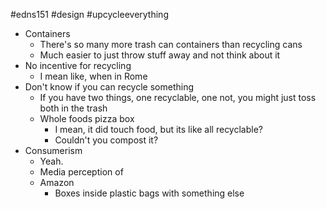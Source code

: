 #edns151 #design #upcycleeverything 
- Containers
	- There's so many more trash can containers than recycling cans
	- Much easier to just throw stuff away and not think about it
- No incentive for recycling
	- I mean like, when in Rome
- Don't know if you can recycle something
	- If you have two things, one recyclable, one not, you might just toss both in the trash
	- Whole foods pizza box
		- I mean, it did touch food, but its like all recyclable?
		- Couldn't you compost it?
- Consumerism
	- Yeah.
	- Media perception of 
	- Amazon
		- Boxes inside plastic bags with something else